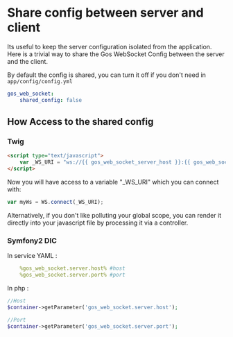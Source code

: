 # Share config between server and client

Its useful to keep the server configuration isolated from the application. Here is a trivial way to share the Gos WebSocket Config between the server and the client.

By default the config is shared, you can turn it off if you don't need in `app/config/config.yml`

```yaml
gos_web_socket:
    shared_config: false
```

## How Access to the shared config

### Twig
```html
<script type="text/javascript">
    var _WS_URI = "ws://{{ gos_web_socket_server_host }}:{{ gos_web_socket_server_port }}";
</script>
```

Now you will have access to a variable "_WS_URI" which you can connect with:

```javascript
var myWs = WS.connect(_WS_URI);
```

Alternatively, if you don't like polluting your global scope, you can render it directly into your javascript file by processing it via a controller.

### Symfony2 DIC

In service YAML :
```yaml
    %gos_web_socket.server.host% #host
    %gos_web_socket.server.port% #port
```

In php : 
```php
//Host
$container->getParameter('gos_web_socket.server.host');

//Port
$container->getParameter('gos_web_socket.server.port');
```

